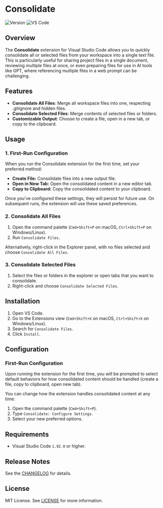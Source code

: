 # Consolidate

![Version](https://img.shields.io/badge/version-0.2.0-blue.svg)
![VS Code](https://img.shields.io/badge/VSCode-1.92.0+-blue.svg)

## Overview

The **Consolidate** extension for Visual Studio Code allows you to quickly consolidate all or selected files from your workspace into a single text file. This is particularly useful for sharing project files in a single document, reviewing multiple files at once, or even preparing files for use in AI tools like GPT, where referencing multiple files in a web prompt can be challenging.

## Features

- **Consolidate All Files**: Merge all workspace files into one, respecting .gitignore and hidden files.
- **Consolidate Selected Files**: Merge contents of selected files or folders.
- **Customizable Output**: Choose to create a file, open in a new tab, or copy to the clipboard.

## Usage

### 1. First-Run Configuration

When you run the Consolidate extension for the first time, set your preferred method:

- **Create File:** Consolidate files into a new output file.
- **Open in New Tab:** Open the consolidated content in a new editor tab.
- **Copy to Clipboard:** Copy the consolidated content to your clipboard.

Once you’ve configured these settings, they will persist for future use. On subsequent runs, the extension will use these saved preferences.

### 2. Consolidate All Files

1. Open the command palette (`Cmd+Shift+P` on macOS, `Ctrl+Shift+P` on Windows/Linux).
2. Run `Consolidate Files`.

Alternatively, right-click in the Explorer panel, with no files selected and choose `Consolidate All Files`.

### 3. Consolidate Selected Files

1. Select the files or folders in the explorer or open tabs that you want to consolidate.
2. Right-click and choose `Consolidate Selected Files`.

## Installation

1. Open VS Code.
2. Go to the Extensions view (`Cmd+Shift+X` on macOS, `Ctrl+Shift+X` on Windows/Linux).
3. Search for `Consolidate Files`.
4. Click `Install`.

## Configuration

### First-Run Configuration

Upon running the extension for the first time, you will be prompted to select default behaviors for how consolidated content should be handled (create a file, copy to clipboard, open new tab).

You can change how the extension handles consolidated content at any time:

1. Open the command palette (`Cmd+Shift+P`).
2. Type `Consolidate: Configure Settings`.
3. Select your new preferred options.

## Requirements

- Visual Studio Code `1.92.0` or higher.

## Release Notes

See the [CHANGELOG](CHANGELOG.md) for details.

## License

MIT License. See [LICENSE](LICENSE) for more information.
